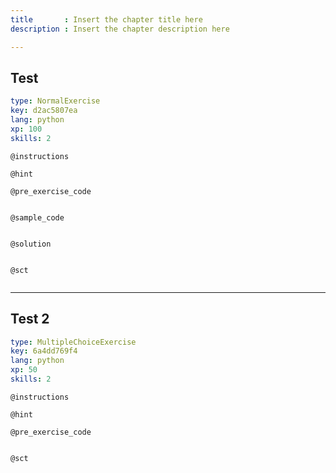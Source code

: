 ```yaml
---
title       : Insert the chapter title here
description : Insert the chapter description here

---
```

## Test

```yaml
type: NormalExercise
key: d2ac5807ea
lang: python
xp: 100
skills: 2
```


`@instructions`

`@hint`

`@pre_exercise_code`
```{python}

```

`@sample_code`
```{python}

```

`@solution`
```{python}

```

`@sct`
```{python}

```



---
## Test 2

```yaml
type: MultipleChoiceExercise
key: 6a4dd769f4
lang: python
xp: 50
skills: 2
```


`@instructions`

`@hint`

`@pre_exercise_code`
```{python}

```

`@sct`
```{python}

```
